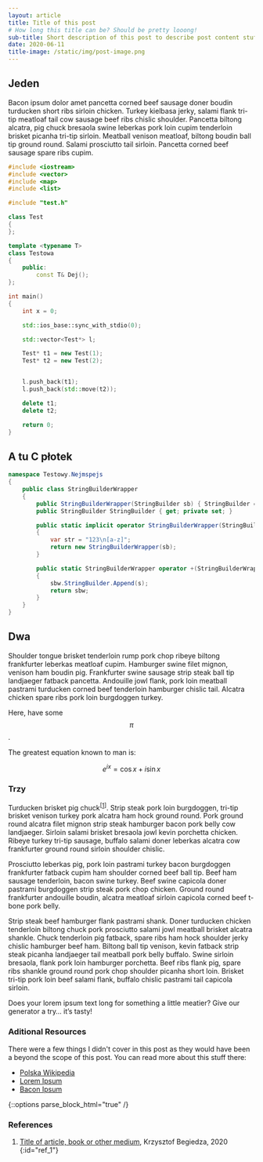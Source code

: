 ```yaml
---
layout: article
title: Title of this post
# How long this title can be? Should be pretty looong!
sub-title: Short description of this post to describe post content stuff
date: 2020-06-11
title-image: /static/img/post-image.png
---
```


## Jeden

Bacon ipsum dolor amet pancetta corned beef sausage doner boudin turducken short ribs sirloin chicken. Turkey kielbasa jerky, salami flank tri-tip meatloaf tail cow sausage beef ribs chislic shoulder. Pancetta biltong alcatra, pig chuck bresaola swine leberkas pork loin cupim tenderloin brisket picanha tri-tip sirloin. Meatball venison meatloaf, biltong boudin ball tip ground round. Salami prosciutto tail sirloin. Pancetta corned beef 
sausage spare ribs cupim.

```c++
#include <iostream>
#include <vector>
#include <map>
#include <list>

#include "test.h"

class Test
{
};

template <typename T>
class Testowa
{
    public:
        const T& Dej();
};

int main()
{
    int x = 0;

    std::ios_base::sync_with_stdio(0);

    std::vector<Test*> l;

    Test* t1 = new Test(1);
    Test* t2 = new Test(2);


    l.push_back(t1);
    l.push_back(std::move(t2));

    delete t1;
    delete t2;

    return 0;
}
```

## A tu C płotek

```c#
namespace Testowy.Nejmspejs
{
    public class StringBuilderWrapper
    {
        public StringBuilderWrapper(StringBuilder sb) { StringBuilder = sb; }
        public StringBuilder StringBuilder { get; private set; }

        public static implicit operator StringBuilderWrapper(StringBuilder sb)
        {
            var str = "123\n[a-z]";
            return new StringBuilderWrapper(sb);
        }

        public static StringBuilderWrapper operator +(StringBuilderWrapper sbw, string s)
        {
            sbw.StringBuilder.Append(s);
            return sbw;
        }
    }
}
```

## Dwa

Shoulder tongue brisket tenderloin rump pork chop ribeye biltong frankfurter leberkas meatloaf cupim. Hamburger swine filet mignon, venison ham boudin pig. Frankfurter swine sausage strip steak ball tip landjaeger fatback pancetta. Andouille jowl flank, pork loin meatball pastrami turducken corned beef tenderloin hamburger chislic tail. Alcatra chicken spare ribs pork loin burgdoggen turkey.

Here, have some $$\pi$$.

The greatest equation known to man is: 

$$e^{ix} = \cos{x} + i\sin{x}$$

### Trzy

Turducken brisket pig chuck<sup>[<a href="#ref_1">1</a>]</sup>. Strip steak pork loin burgdoggen, tri-tip brisket venison turkey pork alcatra ham hock ground round. Pork ground round alcatra filet mignon strip steak hamburger bacon pork belly cow landjaeger. Sirloin salami brisket bresaola jowl kevin porchetta chicken. Ribeye turkey tri-tip sausage, buffalo salami doner leberkas alcatra cow frankfurter ground round sirloin shoulder chislic.

Prosciutto leberkas pig, pork loin pastrami turkey bacon burgdoggen frankfurter fatback cupim ham shoulder corned beef ball tip. Beef ham sausage tenderloin, bacon swine turkey. Beef swine capicola doner pastrami burgdoggen strip steak pork chop chicken. Ground round frankfurter andouille boudin, alcatra meatloaf sirloin capicola corned beef t-bone pork belly.

Strip steak beef hamburger flank pastrami shank. Doner turducken chicken tenderloin biltong chuck pork prosciutto salami jowl meatball brisket alcatra shankle. Chuck tenderloin pig fatback, spare ribs ham hock shoulder jerky chislic hamburger beef ham. Biltong ball tip venison, kevin fatback strip steak picanha landjaeger tail meatball pork belly buffalo. Swine sirloin bresaola, flank pork loin hamburger porchetta. Beef ribs flank pig, spare ribs shankle ground round pork chop shoulder picanha short loin. Brisket tri-tip pork loin beef salami flank, buffalo chislic pastrami tail capicola sirloin.

Does your lorem ipsum text long for something a little meatier? Give our generator a try… it’s tasty!

### Aditional Resources

There were a few things I didn't cover in this post as they would have been a beyond the scope of this post.
You can read more about this stuff there:

*   [Polska Wikipedia](https://pl.wikipedia.org/wiki/Wikipedia:Strona_g%C5%82%C3%B3wna)
*   [Lorem Ipsum](#)
*   [Bacon Ipsum](https://baconipsum.com/)

{::options parse_block_html="true" /}
<div class="references">

### References

1.  [Title of article, book or other medium](https://kbegiedza.eu/), Krzysztof Begiedza, 2020
{:id="ref_1"}

</div>